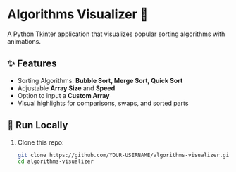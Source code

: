 # Algorithms Visualizer 🎨

A Python Tkinter application that visualizes popular sorting algorithms with animations.

## ✨ Features
- Sorting Algorithms: **Bubble Sort, Merge Sort, Quick Sort**
- Adjustable **Array Size** and **Speed**
- Option to input a **Custom Array**
- Visual highlights for comparisons, swaps, and sorted parts

## 🚀 Run Locally
1. Clone this repo:
   ```bash
   git clone https://github.com/YOUR-USERNAME/algorithms-visualizer.git
   cd algorithms-visualizer
